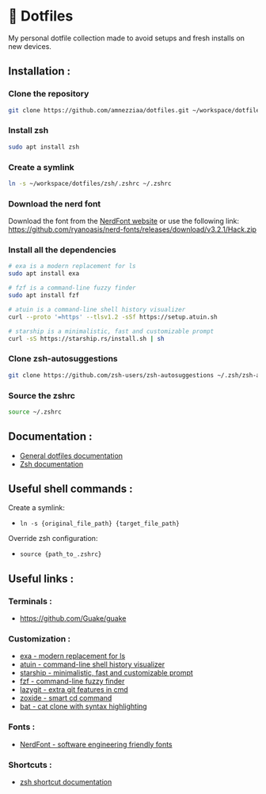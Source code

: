 # 🚀 Dotfiles

My personal dotfile collection made to avoid setups and fresh installs on new devices.

## Installation :

### Clone the repository

```sh
git clone https://github.com/amnezziaa/dotfiles.git ~/workspace/dotfiles
```

### Install zsh

```sh
sudo apt install zsh
```

### Create a symlink

```sh
ln -s ~/workspace/dotfiles/zsh/.zshrc ~/.zshrc
```

### Download the nerd font

Download the font from the [NerdFont website](https://www.nerdfonts.com/font-downloads) or use the following link: https://github.com/ryanoasis/nerd-fonts/releases/download/v3.2.1/Hack.zip

### Install all the dependencies

```sh
# exa is a modern replacement for ls
sudo apt install exa

# fzf is a command-line fuzzy finder
sudo apt install fzf

# atuin is a command-line shell history visualizer
curl --proto '=https' --tlsv1.2 -sSf https://setup.atuin.sh

# starship is a minimalistic, fast and customizable prompt
curl -sS https://starship.rs/install.sh | sh
```

### Clone zsh-autosuggestions

```sh
git clone https://github.com/zsh-users/zsh-autosuggestions ~/.zsh/zsh-autosuggestions
```

### Source the zshrc

```sh
source ~/.zshrc
```

## Documentation :

- [General dotfiles documentation](https://dotfiles.github.io/)
- [Zsh documentation](https://zsh.sourceforge.io/Doc/Release/zsh_toc.html)

## Useful shell commands :

Create a symlink:

- `ln -s {original_file_path} {target_file_path}`

Override zsh configuration:

- `source {path_to_.zshrc}`

## Useful links :

### Terminals :

- https://github.com/Guake/guake

### Customization :

- [exa - modern replacement for ls](https://the.exa.website/)
- [atuin - command-line shell history visualizer](https://atuin.sh/)
- [starship - minimalistic, fast and customizable prompt](https://starship.rs/)
- [fzf - command-line fuzzy finder](https://github.com/junegunn/fzf)
- [lazygit - extra git features in cmd](https://github.com/jesseduffield/lazygit)
- [zoxide - smart cd command](https://github.com/ajeetdsouza/zoxide)
- [bat - cat clone with syntax highlighting](https://github.com/sharkdp/bat)

### Fonts :

- [NerdFont - software engineering friendly fonts](https://www.nerdfonts.com/font-downloads)

### Shortcuts :

- [zsh shortcut documentation](https://gist.github.com/2KAbhishek/9c6d607e160b0439a186d4fbd1bd81df)
